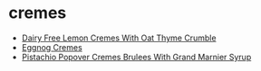 # cremes

 * [Dairy Free Lemon Cremes With Oat Thyme Crumble](../index/d/dairy-free-lemon-cremes-with-oat-thyme-crumble-51238460.json)
 * [Eggnog Cremes](../index/e/eggnog-cremes-930.json)
 * [Pistachio Popover Cremes Brulees With Grand Marnier Syrup](../index/p/pistachio-popover-cremes-brulees-with-grand-marnier-syrup-105625.json)
